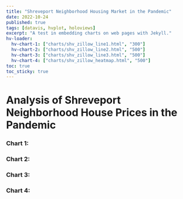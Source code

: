 ```yaml
---
title: "Shreveport Neighborhood Housing Market in the Pandemic"
date: 2022-10-24
published: true
tags: [datavis, hvplot, holoviews]
excerpt: "A test in embedding charts on web pages with Jekyll."
hv-loader:
  hv-chart-1: ["charts/shv_zillow_line1.html", "300"]
  hv-chart-2: ["charts/shv_zillow_line2.html", "500"]
  hv-chart-3: ["charts/shv_zillow_line3.html", "500"]
  hv-chart-4: ["charts/shv_zillow_heatmap.html", "500"]
toc: true
toc_sticky: true
---
```


# Analysis of Shreveport Neighborhood House Prices in the Pandemic

### Chart 1:

<div id="hv-chart-1"></div>

### Chart 2:

<div id="hv-chart-2"></div>

### Chart 3:

<div id="hv-chart-3"></div>

### Chart 4:

<div id="hv-chart-4"></div>
